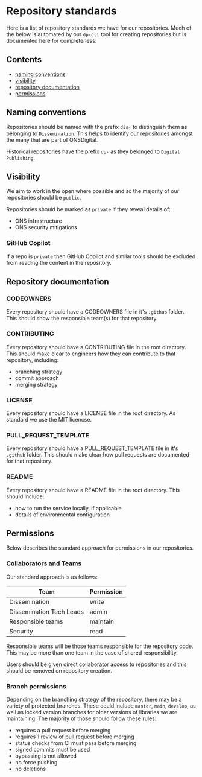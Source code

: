 # Repository standards

Here is a list of repository standards we have for our repositories. Much of the below is automated by our `dp-cli` tool for creating repositories but is documented here for completeness.

## Contents

- [naming conventions](#naming-conventions)
- [visibility](#visibility)
- [repository documentation](#repository-documentation)
- [permissions](#permissions)

## Naming conventions

Repositories should be named with the prefix `dis-` to distinguish them as belonging to `Dissemination`. This helps to identify our repositories amongst the many that are part of ONSDigital.

Historical repositories have the prefix `dp-` as they belonged to `Digital Publishing`.

## Visibility

We aim to work in the open where possible and so the majority of our repositories should be `public`.

Repositories should be marked as `private` if they reveal details of:

- ONS infrastructure
- ONS security mitigations

### GitHub Copilot

If a repo is `private` then GitHub Copilot and similar tools should be excluded from reading the content in the repository.

## Repository documentation

### CODEOWNERS

Every repository should have a CODEOWNERS file in it's `.github` folder. This should show the responsible team(s) for that repository.

### CONTRIBUTING

Every repository should have a CONTRIBUTING file in the root directory. This should make clear to engineers how they can contribute to that repository, including:

- branching strategy
- commit approach
- merging strategy

### LICENSE

Every repository should have a LICENSE file in the root directory. As standard we use the MIT licencse.

### PULL_REQUEST_TEMPLATE

Every repository should have a PULL_REQUEST_TEMPLATE file in it's `.github` folder. This should make clear how pull requests are documented for that repository.

### README

Every repository should have a README file in the root directory. This should include:

- how to run the service locally, if applicable
- details of environmental configuration

## Permissions

Below describes the standard approach for permissions in our repositories.

### Collaborators and Teams

Our standard approach is as follows:

| Team                     | Permission |
|--------------------------|------------|
| Dissemination            | write      |
| Dissemination Tech Leads | admin      |
| Responsible teams        | maintain   |
| Security                 | read       |

Responsible teams will be those teams responsible for the repository code. This may be more than one team in the case of shared responsibility.

Users should be given direct collaborator access to repositories and this should be removed on repository creation.

### Branch permissions

Depending on the branching strategy of the repository, there may be a variety of protected branches. These could include `master`, `main`, `develop`, as well as locked version branches for older versions of libraries we are maintaining. The majority of those should follow these rules:

- requires a pull request before merging
- requires 1 review of pull request before merging
- status checks from CI must pass before merging
- signed commits must be used
- bypassing is not allowed
- no force pushing
- no deletions
